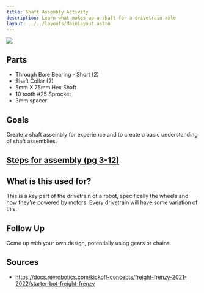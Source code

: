 ```yaml
---
title: Shaft Assembly Activity
description: Learn what makes up a shaft for a drivetrain axle
layout: ../../layouts/MainLayout.astro
---
```



![](https://github.com/WestwoodRobotics/wwroboftc/blob/main/src/images/shaft.png?raw=true)

## Parts
- Through Bore Bearing - Short (2)
- Shaft Collar (2)
- 5mm X 75mm Hex Shaft
- 10 tooth #25 Sprocket
- 3mm spacer 

## Goals
Create a shaft assembly for experience and to create a basic understanding of shaft assemblies.
## [Steps for assembly (pg 3-12)](https://www.revrobotics.com/content/docs/2021-2022%20Starter%20Bot-BG.pdf)

## What is this used for?
This is a key part of the drivetrain of a robot, specifically the wheels and how they’re powered by motors. Every drivetrain will have some variation of this.

## Follow Up
Come up with your own design, potentially using gears or chains.

## Sources
- https://docs.revrobotics.com/kickoff-concepts/freight-frenzy-2021-2022/starter-bot-freight-frenzy
